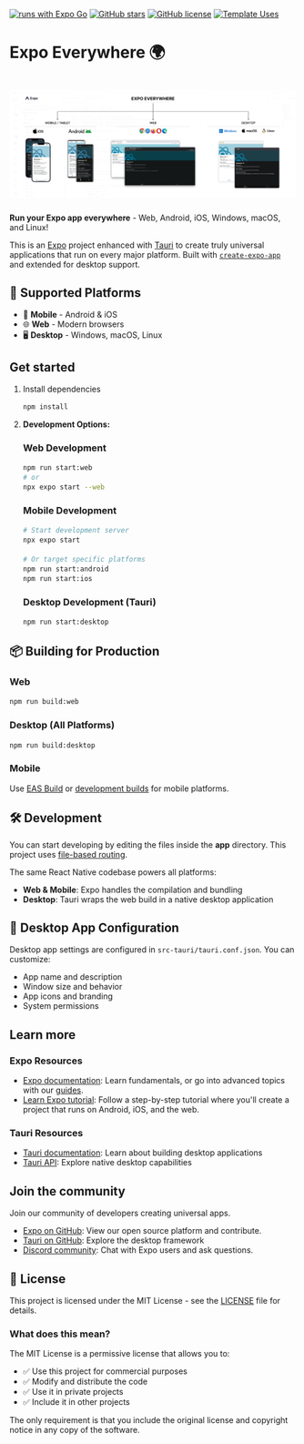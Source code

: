 [![runs with Expo Go](https://img.shields.io/badge/Runs%20with%20Expo%20Go-4630EB.svg?style=flat-square&logo=EXPO&labelColor=f3f3f3&logoColor=000)](https://expo.dev/client)
[![GitHub stars](https://img.shields.io/github/stars/younes-ammari/expo-everywhere?style=flat-square&logo=github)](https://github.com/younes-ammari/expo-everywhere/stargazers)
[![GitHub license](https://img.shields.io/github/license/younes-ammari/expo-everywhere?style=flat-square)](https://github.com/younes-ammari/expo-everywhere/blob/main/LICENSE)
[![Template Uses](https://img.shields.io/badge/Template%20Uses-Click%20to%20Use-success?style=flat-square&logo=github)](https://github.com/younes-ammari/expo-everywhere/generate)


# Expo Everywhere 🌍
# ![Cover Image](assets/images/cover.jpg)

**Run your Expo app everywhere** - Web, Android, iOS, Windows, macOS, and Linux!

This is an [Expo](https://expo.dev) project enhanced with [Tauri](https://tauri.app) to create truly universal applications that run on every major platform. Built with [`create-expo-app`](https://www.npmjs.com/package/create-expo-app) and extended for desktop support.

## 🚀 Supported Platforms

- 📱 **Mobile** - Android & iOS
- 🌐 **Web** - Modern browsers
- 🖥️ **Desktop** - Windows, macOS, Linux 

## Get started

1. Install dependencies

   ```bash
   npm install
   ```

2. **Development Options:**

   ### Web Development
   ```bash
   npm run start:web
   # or
   npx expo start --web
   ```

   ### Mobile Development
   ```bash
   # Start development server
   npx expo start
   
   # Or target specific platforms
   npm run start:android
   npm run start:ios
   ```

   ### Desktop Development (Tauri)
   ```bash
   npm run start:desktop
   ```

## 📦 Building for Production

### Web
```bash
npm run build:web
```

### Desktop (All Platforms)
```bash
npm run build:desktop
```

### Mobile
Use [EAS Build](https://docs.expo.dev/build/introduction/) or [development builds](https://docs.expo.dev/develop/development-builds/introduction/) for mobile platforms.

## 🛠️ Development

You can start developing by editing the files inside the **app** directory. This project uses [file-based routing](https://docs.expo.dev/router/introduction).

The same React Native codebase powers all platforms:
- **Web & Mobile**: Expo handles the compilation and bundling
- **Desktop**: Tauri wraps the web build in a native desktop application

## 🎨 Desktop App Configuration

Desktop app settings are configured in `src-tauri/tauri.conf.json`. You can customize:
- App name and description
- Window size and behavior
- App icons and branding
- System permissions


## Learn more

### Expo Resources
- [Expo documentation](https://docs.expo.dev/): Learn fundamentals, or go into advanced topics with our [guides](https://docs.expo.dev/guides).
- [Learn Expo tutorial](https://docs.expo.dev/tutorial/introduction/): Follow a step-by-step tutorial where you'll create a project that runs on Android, iOS, and the web.

### Tauri Resources
- [Tauri documentation](https://tauri.app/): Learn about building desktop applications
- [Tauri API](https://tauri.app/reference/javascript/api/): Explore native desktop capabilities

## Join the community

Join our community of developers creating universal apps.

- [Expo on GitHub](https://github.com/expo/expo): View our open source platform and contribute.
- [Tauri on GitHub](https://github.com/tauri-apps/tauri): Explore the desktop framework
- [Discord community](https://chat.expo.dev): Chat with Expo users and ask questions.

## 📄 License

This project is licensed under the MIT License - see the [LICENSE](LICENSE) file for details.

### What does this mean?

The MIT License is a permissive license that allows you to:
- ✅ Use this project for commercial purposes
- ✅ Modify and distribute the code
- ✅ Use it in private projects
- ✅ Include it in other projects

The only requirement is that you include the original license and copyright notice in any copy of the software.
